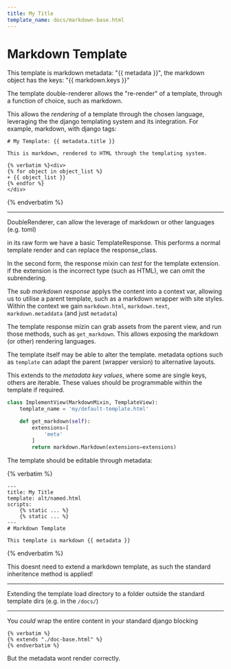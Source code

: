 ```yaml
---
title: My Title
template_name: docs/markdown-base.html
---
```




# Markdown Template

This template is markdown metadata: "{{ metadata }}", the markdown object has the keys: "{{ markdown.keys }}"


The template double-renderer allows the "re-render" of a template, through a function of choice, such as markdown.

This allows the _rendering_ of a template through the chosen language, leveraging the the django templating system and its integration. For example, markdown, with django tags:

```jinja
# My Template: {{ metadata.title }}

This is markdown, rendered to HTML through the templating system.

{% verbatim %}<div>
{% for object in object_list %}
+ {{ object_list }}
{% endfor %}
</div>
```

{% endverbatim %}

---

DoubleRenderer, can allow the leverage of markdown or other languages (e.g. toml)

in its raw form we have a basic TemplateResponse. This performs a normal template render and can replace the response_class.

In the second form, the response mixin can _test_ for the template extension. if the extension is the incorrect type (such as HTML), we can omit the subrendering.

The _sub markdown response_ applys the content into a context var, allowing us to utilise a parent template, such as a markdown wrapper with site styles. Within the context we gain `markdown.html`, `markdown.text`, `markdown.metaddata` (and just `metadata`)

The template response mizin can grab assets from the parent view, and run those methods, such as `get_markdown`. This allows exposing the markdown (or other) rendering languages.

The template itself may be able to alter the template. metadata options such as `template` can adapt the parent (wrapper version) to alternative layouts.

This extends to the _metadata key values_, where some are single keys, others are iterable.
These values should be programmable within the template if required.

```python
class ImplementView(MarkdownMixin, TemplateView):
    template_name = 'my/default-template.html'

    def get_markdown(self):
        extensions=[
            'meta'
        ]
        return markdown.Markdown(extensions=extensions)
```

The template should be editable through metadata:

{% verbatim %}

    ---
    title: My Title
    template: alt/named.html
    scripts:
        {% static ... %}
        {% static ... %}
    ---
    # Markdown Template

    This template is markdown {{ metadata }}

{% endverbatim %}

This doesnt need to extend a markdown template, as such the standard inheritence method is applied!

---

Extending the template load directory to a folder outside the standard template dirs (e.g. in the `/docs/`)

---

You _could_ wrap the entire content in your standard django blocking

    {% verbatim %}
    {% extends "./doc-base.html" %}
    {% endverbatim %}

But the metadata wont render correctly.

